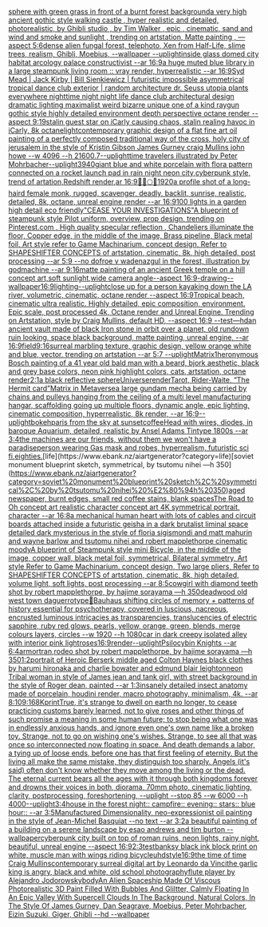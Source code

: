 [sphere with green grass in front of a burnt forest background](https://www.ebank.nz/aiartgenerator?category=sphere%20with%20green%20grass%20in%20front%20of%20a%20burnt%20forest%20background)[a very high ancient gothic style walking castle , hyper realistic and detailed, photorealistic, by Ghibli studio , by Tim Walker , epic , cinematic, sand and wind and smoke and sunlight , trending on artstation, Matte painting , —aspect 5:6](https://www.ebank.nz/aiartgenerator?category=a%20very%20high%20ancient%20gothic%20style%20walking%20castle%20%2C%20hyper%20realistic%20and%20detailed%2C%20photorealistic%2C%20by%20Ghibli%20studio%20%2C%20by%20Tim%20Walker%20%2C%20epic%20%2C%20cinematic%2C%20sand%20and%20wind%20and%20smoke%20and%20sunlight%20%2C%20trending%20on%20artstation%2C%20Matte%20painting%20%2C%20%E2%80%94aspect%205%3A6)[dense alien fungal forest, telephoto, Xen from Half-Life, slime trees, realism, Ghibli, Moebius, --wallpaper --uplight](https://www.ebank.nz/aiartgenerator?category=dense%20alien%20fungal%20forest%2C%20telephoto%2C%20Xen%20from%20Half-Life%2C%20slime%20trees%2C%20realism%2C%20Ghibli%2C%20Moebius%2C%20--wallpaper%20--uplight)[inside glass domed city habitat arcology palace constructivist --ar 16:9](https://www.ebank.nz/aiartgenerator?category=inside%20glass%20domed%20city%20habitat%20arcology%20palace%20constructivist%20--ar%2016%3A9)[a huge muted blue library in a large steampunk living room :: vray render, hyperrealistic --ar 16:9](https://www.ebank.nz/aiartgenerator?category=a%20huge%20muted%20blue%20library%20in%20a%20large%20steampunk%20living%20room%20%3A%3A%20vray%20render%2C%20hyperrealistic%20--ar%2016%3A9)[Syd Mead | Jack Kirby | Bill Sienkiewicz | futuristic impossible asymmetrical tropical dance club exterior | random architecture dr. Seuss utopia plants everywhere nighttime night night life dance club architectural design dramatic lighting maximalist weird bizarre unique one of a kind raygun gothic style highly detailed environment depth perspective octane render --aspect 9:19](https://www.ebank.nz/aiartgenerator?category=Syd%20Mead%20%7C%20Jack%20Kirby%20%7C%20Bill%20Sienkiewicz%20%7C%20futuristic%20impossible%20asymmetrical%20tropical%20dance%20club%20exterior%20%7C%20random%20architecture%20dr.%20Seuss%20utopia%20plants%20everywhere%20nighttime%20night%20night%20life%20dance%20club%20architectural%20design%20dramatic%20lighting%20maximalist%20weird%20bizarre%20unique%20one%20of%20a%20kind%20raygun%20gothic%20style%20highly%20detailed%20environment%20depth%20perspective%20octane%20render%20--aspect%209%3A19)[stalin guest star on iCarly causing chaos, stalin realing havoc in iCarly, 8k octane](https://www.ebank.nz/aiartgenerator?category=stalin%20guest%20star%20on%20iCarly%20causing%20chaos%2C%20stalin%20realing%20havoc%20in%20iCarly%2C%208k%20octane)[light](https://www.ebank.nz/aiartgenerator?category=light)[contemporary graphic design of a flat fine art oil painting of a perfectly composed traditional way of the cross,  holy city of jerusalem in the style of Kristin Gibson James Gurney craig Mullins john howe --w 4096 --h 2160](https://www.ebank.nz/aiartgenerator?category=contemporary%20graphic%20design%20of%20a%20flat%20fine%20art%20oil%20painting%20of%20a%20perfectly%20composed%20traditional%20way%20of%20the%20cross%2C%20%20holy%20city%20of%20jerusalem%20in%20the%20style%20of%20Kristin%20Gibson%20James%20Gurney%20craig%20Mullins%20john%20howe%20--w%204096%20--h%202160)[0.7](https://www.ebank.nz/aiartgenerator?category=0.7)[--uplight](https://www.ebank.nz/aiartgenerator?category=--uplight)[time travelers illustrated by Peter Mohrbacher](https://www.ebank.nz/aiartgenerator?category=time%20travelers%20illustrated%20by%20Peter%20Mohrbacher)[--uplight](https://www.ebank.nz/aiartgenerator?category=--uplight)[3940](https://www.ebank.nz/aiartgenerator?category=3940)[giant blue and white porcelain with flora pattern connected on a rocket launch pad in rain night neon city,cyberpunk style, trend of artation,Redshift render,ar 16:9](https://www.ebank.nz/aiartgenerator?category=giant%20blue%20and%20white%20porcelain%20with%20flora%20pattern%20connected%20on%20a%20rocket%20launch%20pad%20in%20rain%20night%20neon%20city%2Ccyberpunk%20style%2C%20trend%20of%20artation%2CRedshift%20render%2Car%2016%3A9)[🥺🔞🌕🍯](https://www.ebank.nz/aiartgenerator?category=%F0%9F%A5%BA%F0%9F%94%9E%F0%9F%8C%95%F0%9F%8D%AF)[1920](https://www.ebank.nz/aiartgenerator?category=1920)[a profile shot of a long-haird female monk, rugged, scavenger, deadly, backlit, sunrise, realistic, detailed, 8k, octane, unreal engine render --ar 16:9](https://www.ebank.nz/aiartgenerator?category=a%20profile%20shot%20of%20a%20long-haird%20female%20monk%2C%20rugged%2C%20scavenger%2C%20deadly%2C%20backlit%2C%20sunrise%2C%20realistic%2C%20detailed%2C%208k%2C%20octane%2C%20unreal%20engine%20render%20--ar%2016%3A9)[100 lights in a garden high detail eco friendly](https://www.ebank.nz/aiartgenerator?category=100%20lights%20in%20a%20garden%20high%20detail%20eco%20friendly)["CEASE YOUR INVESTIGATIONS"](https://www.ebank.nz/aiartgenerator?category=%22CEASE%20YOUR%20INVESTIGATIONS%22)[A blueprint of steampunk style Pilot uniform,  overview, prop design,  trending on Pinterest.com  , High quality specular reflection ,  Chandeliers illuminate the floor, Copper  edge, in the middle of the image, Brass pipeline,  Black metal foil,  Art style refer to Game Machinarium.  concept design, Refer to SHAPESHIFTER CONCEPTS  of artstation, cinematic,  8k, high detailed,  post processing    --ar 5:9   --no dof](https://www.ebank.nz/aiartgenerator?category=A%20blueprint%20of%20steampunk%20style%20Pilot%20uniform%2C%20%20overview%2C%20prop%20design%2C%20%20trending%20on%20Pinterest.com%20%20%2C%20High%20quality%20specular%20reflection%20%2C%20%20Chandeliers%20illuminate%20the%20floor%2C%20Copper%20%20edge%2C%20in%20the%20middle%20of%20the%20image%2C%20Brass%20pipeline%2C%20%20Black%20metal%20foil%2C%20%20Art%20style%20refer%20to%20Game%20Machinarium.%20%20concept%20design%2C%20Refer%20to%20SHAPESHIFTER%20CONCEPTS%20%20of%20artstation%2C%20cinematic%2C%20%208k%2C%20high%20detailed%2C%20%20post%20processing%20%20%20%20--ar%205%3A9%20%20%20--no%20dof)[roe v wade](https://www.ebank.nz/aiartgenerator?category=roe%20v%20wade)[nazgul in the forest, illustration by godmachine --ar 9:16](https://www.ebank.nz/aiartgenerator?category=nazgul%20in%20the%20forest%2C%20illustration%20by%20godmachine%20--ar%209%3A16)[matte painting of an ancient Greek temple on a hill concept art,soft sunlight,wide camera angle--aspect 16:9-](https://www.ebank.nz/aiartgenerator?category=matte%20painting%20of%20an%20ancient%20Greek%20temple%20on%20a%20hill%20concept%20art%2Csoft%20sunlight%2Cwide%20camera%20angle--aspect%2016%3A9-)[drawing](https://www.ebank.nz/aiartgenerator?category=drawing)[--wallpaper](https://www.ebank.nz/aiartgenerator?category=--wallpaper)[16:9](https://www.ebank.nz/aiartgenerator?category=16%3A9)[lighting](https://www.ebank.nz/aiartgenerator?category=lighting)[--uplight](https://www.ebank.nz/aiartgenerator?category=--uplight)[close up for a person kayaking down the LA river, volumetric, cinematic, octane render --aspect 16:9](https://www.ebank.nz/aiartgenerator?category=close%20up%20for%20a%20person%20kayaking%20down%20the%20LA%20river%2C%20volumetric%2C%20cinematic%2C%20octane%20render%20--aspect%2016%3A9)[Tropical beach, cinematic ultra realistic. Highly detailed, epic composition, environment. Epic scale, post processed 4k, Octane render and Unreal Engine. Trending on Artstation, style by Craig Mullins, default HD, --aspect 16:9 --test](https://www.ebank.nz/aiartgenerator?category=Tropical%20beach%2C%20cinematic%20ultra%20realistic.%20Highly%20detailed%2C%20epic%20composition%2C%20environment.%20Epic%20scale%2C%20post%20processed%204k%2C%20Octane%20render%20and%20Unreal%20Engine.%20Trending%20on%20Artstation%2C%20style%20by%20Craig%20Mullins%2C%20default%20HD%2C%20--aspect%2016%3A9%20--test)[—hd](https://www.ebank.nz/aiartgenerator?category=%E2%80%94hd)[an ancient vault made of black Iron stone in orbit over a planet, old rundown ruin looking, space black background, matte painting, unreal engine, --ar 16:9](https://www.ebank.nz/aiartgenerator?category=an%20ancient%20vault%20made%20of%20black%20Iron%20stone%20in%20orbit%20over%20a%20planet%2C%20old%20rundown%20ruin%20looking%2C%20space%20black%20background%2C%20matte%20painting%2C%20unreal%20engine%2C%20--ar%2016%3A9)[field](https://www.ebank.nz/aiartgenerator?category=field)[9:16](https://www.ebank.nz/aiartgenerator?category=9%3A16)[surreal marbling texture, graphic design, yellow orange white and blue, vector, trending on artstation --ar 5:7 --uplight](https://www.ebank.nz/aiartgenerator?category=surreal%20marbling%20texture%2C%20graphic%20design%2C%20yellow%20orange%20white%20and%20blue%2C%20vector%2C%20trending%20on%20artstation%20--ar%205%3A7%20--uplight)[Matrix](https://www.ebank.nz/aiartgenerator?category=Matrix)[1](https://www.ebank.nz/aiartgenerator?category=1)[heronymous Bosch painting of a 41 year old bald man with a beard, bjork aesthetic, black and grey base colors, neon pink highlight colors, cats, artstation, octane render](https://www.ebank.nz/aiartgenerator?category=heronymous%20Bosch%20painting%20of%20a%2041%20year%20old%20bald%20man%20with%20a%20beard%2C%20bjork%20aesthetic%2C%20black%20and%20grey%20base%20colors%2C%20neon%20pink%20highlight%20colors%2C%20cats%2C%20artstation%2C%20octane%20render)[2:1](https://www.ebank.nz/aiartgenerator?category=2%3A1)[a black reflective sphere](https://www.ebank.nz/aiartgenerator?category=a%20black%20reflective%20sphere)[Universe](https://www.ebank.nz/aiartgenerator?category=Universe)[render](https://www.ebank.nz/aiartgenerator?category=render)[Tarot, Rider-Waite, “The Hermit card”](https://www.ebank.nz/aiartgenerator?category=Tarot%2C%20Rider-Waite%2C%20%E2%80%9CThe%20Hermit%20card%E2%80%9D)[Matrix in Metaverse](https://www.ebank.nz/aiartgenerator?category=Matrix%20in%20Metaverse)[a large gundam mecha being carried by chains and pulleys hanging from the ceiling of a multi level manufacturing hangar, scaffolding going up multiple floors, dynamic angle, epic lighting, cinematic composition, hyperrealistic, 8k render, --ar 16:9](https://www.ebank.nz/aiartgenerator?category=a%20large%20gundam%20mecha%20being%20carried%20by%20chains%20and%20pulleys%20hanging%20from%20the%20ceiling%20of%20a%20multi%20level%20manufacturing%20hangar%2C%20scaffolding%20going%20up%20multiple%20floors%2C%20dynamic%20angle%2C%20epic%20lighting%2C%20cinematic%20composition%2C%20hyperrealistic%2C%208k%20render%2C%20--ar%2016%3A9)[--uplight](https://www.ebank.nz/aiartgenerator?category=--uplight)[bokeh](https://www.ebank.nz/aiartgenerator?category=bokeh)[paris from the sky at sunset](https://www.ebank.nz/aiartgenerator?category=paris%20from%20the%20sky%20at%20sunset)[coffee](https://www.ebank.nz/aiartgenerator?category=coffee)[Head with wires, diodes, in baroque Aquarium, detailed, realistic  by Ansel Adams Tintype 1800s --ar 3:4](https://www.ebank.nz/aiartgenerator?category=Head%20with%20wires%2C%20diodes%2C%20in%20baroque%20Aquarium%2C%20detailed%2C%20realistic%20%20by%20Ansel%20Adams%20Tintype%201800s%20--ar%203%3A4)[the machines are our friends, without them we won't have a paradise](https://www.ebank.nz/aiartgenerator?category=the%20machines%20are%20our%20friends%2C%20without%20them%20we%20won%27t%20have%20a%20paradise)[person wearing Gas mask and robes, hyperrealism, futuristic sci fi](https://www.ebank.nz/aiartgenerator?category=person%20wearing%20Gas%20mask%20and%20robes%2C%20hyperrealism%2C%20futuristic%20sci%20fi)[,](https://www.ebank.nz/aiartgenerator?category=%2C)[eighties.](https://www.ebank.nz/aiartgenerator?category=eighties.)[life](https://www.ebank.nz/aiartgenerator?category=life)[soviet monument blueprint sketch, symmetrical, by tsutomu nihei —h 350](https://www.ebank.nz/aiartgenerator?category=soviet%20monument%20blueprint%20sketch%2C%20symmetrical%2C%20by%20tsutomu%20nihei%20%E2%80%94h%20350)[aged newspaper, burnt edges, small red coffee stains, blank spaces](https://www.ebank.nz/aiartgenerator?category=aged%20newspaper%2C%20burnt%20edges%2C%20small%20red%20coffee%20stains%2C%20blank%20spaces)[The Road to Oh concept art realistic character concept art 4K symmetrical portrait, character --ar 16:8](https://www.ebank.nz/aiartgenerator?category=The%20Road%20to%20Oh%20concept%20art%20realistic%20character%20concept%20art%204K%20symmetrical%20portrait%2C%20character%20--ar%2016%3A8)[a mechanical human heart with lots of cables and circuit boards attached inside a futuristic geisha in a dark brutalist liminal space detailed dark mysterious in the style of floria sigismondi and matt mahurin and wayne barlow and tsutomu nihei and robert mapplethorpe cinematic moody](https://www.ebank.nz/aiartgenerator?category=a%20mechanical%20human%20heart%20with%20lots%20of%20cables%20and%20circuit%20boards%20attached%20inside%20a%20futuristic%20geisha%20in%20a%20dark%20brutalist%20liminal%20space%20detailed%20dark%20mysterious%20in%20the%20style%20of%20floria%20sigismondi%20and%20matt%20mahurin%20and%20wayne%20barlow%20and%20tsutomu%20nihei%20and%20robert%20mapplethorpe%20cinematic%20moody)[A blueprint of Steampunk style mini Bicycle,   in the middle of the image,   copper wall, black metal foil, symmetrical,  Bilateral symmetry,  Art style Refer to Game Machinarium.  concept design, Two large pliers, Refer to SHAPESHIFTER CONCEPTS  of artstation, cinematic,  8k, high detailed,  volume light,  soft lights,  post processing    --ar 8:5](https://www.ebank.nz/aiartgenerator?category=A%20blueprint%20of%20Steampunk%20style%20mini%20Bicycle%2C%20%20%20in%20the%20middle%20of%20the%20image%2C%20%20%20copper%20wall%2C%20black%20metal%20foil%2C%20symmetrical%2C%20%20Bilateral%20symmetry%2C%20%20Art%20style%20Refer%20to%20Game%20Machinarium.%20%20concept%20design%2C%20Two%20large%20pliers%2C%20Refer%20to%20SHAPESHIFTER%20CONCEPTS%20%20of%20artstation%2C%20cinematic%2C%20%208k%2C%20high%20detailed%2C%20%20volume%20light%2C%20%20soft%20lights%2C%20%20post%20processing%20%20%20%20--ar%208%3A5)[cowgirl with diamond teeth shot by robert mapplethorpe, by hajime sorayama —h 350](https://www.ebank.nz/aiartgenerator?category=cowgirl%20with%20diamond%20teeth%20shot%20by%20robert%20mapplethorpe%2C%20by%20hajime%20sorayama%20%E2%80%94h%20350)[deadwood old west town daguerrotype](https://www.ebank.nz/aiartgenerator?category=deadwood%20old%20west%20town%20daguerrotype)[🥦](https://www.ebank.nz/aiartgenerator?category=%F0%9F%A5%A6)[Bauhaus shifting circles of memory + patterns of history essential for psychotherapy, covered in luscious, nacreous, encrusted luminous intricacies as transparencies, translucencies of electric sapphire, ruby red glows, pearls, yellow, orange, green, blends, merge colours layers, circles  --w 1920 --h 1080](https://www.ebank.nz/aiartgenerator?category=Bauhaus%20shifting%20circles%20of%20memory%20%2B%20patterns%20of%20history%20essential%20for%20psychotherapy%2C%20covered%20in%20luscious%2C%20nacreous%2C%20encrusted%20luminous%20intricacies%20as%20transparencies%2C%20translucencies%20of%20electric%20sapphire%2C%20ruby%20red%20glows%2C%20pearls%2C%20yellow%2C%20orange%2C%20green%2C%20blends%2C%20merge%20colours%20layers%2C%20circles%20%20--w%201920%20--h%201080)[car in dark creepy isolated alley with interior pink light](https://www.ebank.nz/aiartgenerator?category=car%20in%20dark%20creepy%20isolated%20alley%20with%20interior%20pink%20light)[roses](https://www.ebank.nz/aiartgenerator?category=roses)[16:9](https://www.ebank.nz/aiartgenerator?category=16%3A9)[render](https://www.ebank.nz/aiartgenerator?category=render)[--uplight](https://www.ebank.nz/aiartgenerator?category=--uplight)[Psilocybin Knights --ar 6:4](https://www.ebank.nz/aiartgenerator?category=Psilocybin%20Knights%20--ar%206%3A4)[armor](https://www.ebank.nz/aiartgenerator?category=armor)[tran,](https://www.ebank.nz/aiartgenerator?category=tran%2C)[rodeo shot by robert mapplethorpe, by hajime sorayama —h 350](https://www.ebank.nz/aiartgenerator?category=rodeo%20shot%20by%20robert%20mapplethorpe%2C%20by%20hajime%20sorayama%20%E2%80%94h%20350)[1:2](https://www.ebank.nz/aiartgenerator?category=1%3A2)[portrait of Heroic Berserk middle aged Colton Haynes black clothes by harumi hironaka and charlie bowater and edmund blair leighton](https://www.ebank.nz/aiartgenerator?category=portrait%20of%20Heroic%20Berserk%20middle%20aged%20Colton%20Haynes%20black%20clothes%20by%20harumi%20hironaka%20and%20charlie%20bowater%20and%20edmund%20blair%20leighton)[neon Tribal woman in style of James jean and tank girl, with street background in the style of Roger dean, painted --ar 1:3](https://www.ebank.nz/aiartgenerator?category=neon%20Tribal%20woman%20in%20style%20of%20James%20jean%20and%20tank%20girl%2C%20with%20street%20background%20in%20the%20style%20of%20Roger%20dean%2C%20painted%20--ar%201%3A3)[insanely detailed insect anatomy made of porcelain, houdini render, macro photography, minimalism, 4k. --ar 8:10](https://www.ebank.nz/aiartgenerator?category=insanely%20detailed%20insect%20anatomy%20made%20of%20porcelain%2C%20houdini%20render%2C%20macro%20photography%2C%20minimalism%2C%204k.%20--ar%208%3A10)[9:16](https://www.ebank.nz/aiartgenerator?category=9%3A16)[8K](https://www.ebank.nz/aiartgenerator?category=8K)[print](https://www.ebank.nz/aiartgenerator?category=print)[True, it's strange to dwell on earth no longer, to cease practicing customs barely learned, not to give roses and other things of such promise a meaning in some human future; to stop being what one was in endlessly anxious hands, and ignore even one's own name like a broken toy. Strange, not to go on wishing one's wishes. Strange, to see all that was once so interconnected now floating in space. And death demands a labor, a tying up of loose ends, before one has that first feeling of eternity. But the living all make the same mistake, they distinguish too sharply. Angels (it's said) often don't know whether they move among the living or the dead. The eternal current bears all the ages with it through both kingdoms forever and drowns their voices in both, diorama, 70mm photo, cinematic lighting, clarity, postprocessing, foreshortening, --uplight --stop 85 --w 6000 --h 4000](https://www.ebank.nz/aiartgenerator?category=True%2C%20it%27s%20strange%20to%20dwell%20on%20earth%20no%20longer%2C%20to%20cease%20practicing%20customs%20barely%20learned%2C%20not%20to%20give%20roses%20and%20other%20things%20of%20such%20promise%20a%20meaning%20in%20some%20human%20future%3B%20to%20stop%20being%20what%20one%20was%20in%20endlessly%20anxious%20hands%2C%20and%20ignore%20even%20one%27s%20own%20name%20like%20a%20broken%20toy.%20Strange%2C%20not%20to%20go%20on%20wishing%20one%27s%20wishes.%20Strange%2C%20to%20see%20all%20that%20was%20once%20so%20interconnected%20now%20floating%20in%20space.%20And%20death%20demands%20a%20labor%2C%20a%20tying%20up%20of%20loose%20ends%2C%20before%20one%20has%20that%20first%20feeling%20of%20eternity.%20But%20the%20living%20all%20make%20the%20same%20mistake%2C%20they%20distinguish%20too%20sharply.%20Angels%20%28it%27s%20said%29%20often%20don%27t%20know%20whether%20they%20move%20among%20the%20living%20or%20the%20dead.%20The%20eternal%20current%20bears%20all%20the%20ages%20with%20it%20through%20both%20kingdoms%20forever%20and%20drowns%20their%20voices%20in%20both%2C%20diorama%2C%2070mm%20photo%2C%20cinematic%20lighting%2C%20clarity%2C%20postprocessing%2C%20foreshortening%2C%20--uplight%20--stop%2085%20--w%206000%20--h%204000)[--uplight](https://www.ebank.nz/aiartgenerator?category=--uplight)[3:4](https://www.ebank.nz/aiartgenerator?category=3%3A4)[house in the forest night:: campfire:: evening:: stars:: blue hour:: --ar 3:5](https://www.ebank.nz/aiartgenerator?category=house%20in%20the%20forest%20night%3A%3A%20campfire%3A%3A%20evening%3A%3A%20stars%3A%3A%20blue%20hour%3A%3A%20--ar%203%3A5)[Manufactured Dimensionality, neo-expressionist oil painting in the style of Jean-Michel Basquiat --no text --ar 3:2](https://www.ebank.nz/aiartgenerator?category=Manufactured%20Dimensionality%2C%20neo-expressionist%20oil%20painting%20in%20the%20style%20of%20Jean-Michel%20Basquiat%20--no%20text%20--ar%203%3A2)[a beautiful painting of a building on a serene landscape by esao andrews and tim burton --wallpaper](https://www.ebank.nz/aiartgenerator?category=a%20beautiful%20painting%20of%20a%20building%20on%20a%20serene%20landscape%20by%20esao%20andrews%20and%20tim%20burton%20--wallpaper)[cyberpunk city built on top of roman ruins, neon lights, rainy night, beautiful, unreal engine --aspect 16:9](https://www.ebank.nz/aiartgenerator?category=cyberpunk%20city%20built%20on%20top%20of%20roman%20ruins%2C%20neon%20lights%2C%20rainy%20night%2C%20beautiful%2C%20unreal%20engine%20--aspect%2016%3A9)[2:3](https://www.ebank.nz/aiartgenerator?category=2%3A3)[test](https://www.ebank.nz/aiartgenerator?category=test)[banksy black ink block print on white, muscle man with wings riding bicycle](https://www.ebank.nz/aiartgenerator?category=banksy%20black%20ink%20block%20print%20on%20white%2C%20muscle%20man%20with%20wings%20riding%20bicycle)[uhd](https://www.ebank.nz/aiartgenerator?category=uhd)[style](https://www.ebank.nz/aiartgenerator?category=style)[16:9](https://www.ebank.nz/aiartgenerator?category=16%3A9)[the time of time Craig Mullins](https://www.ebank.nz/aiartgenerator?category=the%20time%20of%20time%20Craig%20Mullins)[contemporary surreal digital art by Leonardo da Vinci](https://www.ebank.nz/aiartgenerator?category=contemporary%20surreal%20digital%20art%20by%20Leonardo%20da%20Vinci)[the garlic king is angry, black and white, old school photography](https://www.ebank.nz/aiartgenerator?category=the%20garlic%20king%20is%20angry%2C%20black%20and%20white%2C%20old%20school%20photography)[flute player by Alejandro Jodorowsky](https://www.ebank.nz/aiartgenerator?category=flute%20player%20by%20Alejandro%20Jodorowsky)[body](https://www.ebank.nz/aiartgenerator?category=body)[An Alien Spaceship Made Of Viscous Photorealistic 3D Paint Filled With Bubbles And Gliltter, Calmly Floating In An Epic Valley With Supercell Clouds In The Background, Natural Colors, In The Style Of James Gurney, Dan Seagrave, Moebius, Peter Mohrbacher, Eizin Suzuki, Giger, Ghibli --hd --wallpaper](https://www.ebank.nz/aiartgenerator?category=An%20Alien%20Spaceship%20Made%20Of%20Viscous%20Photorealistic%203D%20Paint%20Filled%20With%20Bubbles%20And%20Gliltter%2C%20Calmly%20Floating%20In%20An%20Epic%20Valley%20With%20Supercell%20Clouds%20In%20The%20Background%2C%20Natural%20Colors%2C%20In%20The%20Style%20Of%20James%20Gurney%2C%20Dan%20Seagrave%2C%20Moebius%2C%20Peter%20Mohrbacher%2C%20Eizin%20Suzuki%2C%20Giger%2C%20Ghibli%20--hd%20--wallpaper)